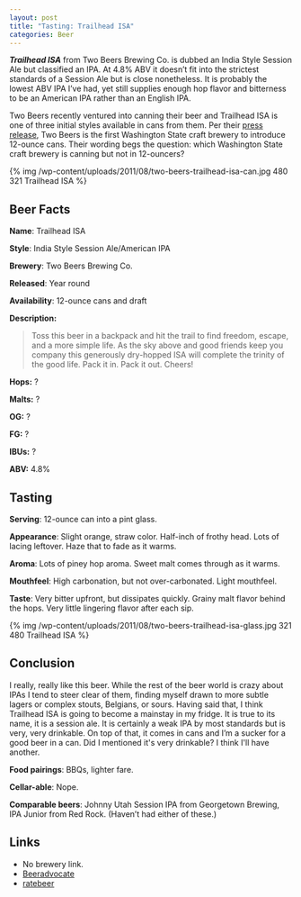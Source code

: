 ```yaml
--- 
layout: post
title: "Tasting: Trailhead ISA"
categories: Beer
---
```

<em><strong>Trailhead ISA</strong></em> from Two Beers Brewing Co. is dubbed an India Style Session Ale but classified an IPA. At 4.8% ABV it doesn’t fit into the strictest standards of a Session Ale but is close nonetheless. It is probably the lowest ABV IPA I’ve had, yet still supplies enough hop flavor and bitterness to be an American IPA rather than an English IPA.

Two Beers recently ventured into canning their beer and Trailhead ISA is one of three initial styles available in cans from them. Per their <a href="https://www.facebook.com/note.php?note_id=10150230586597558">press release</a>, Two Beers is the first Washington State craft brewery to introduce 12-ounce cans. Their wording begs the question: which Washington State craft brewery is canning but not in 12-ouncers?

{% img /wp-content/uploads/2011/08/two-beers-trailhead-isa-can.jpg 480 321 Trailhead ISA %}

## Beer Facts

<strong>Name</strong>: Trailhead ISA

<strong>Style</strong>: India Style Session Ale/American IPA

<strong>Brewery</strong>: Two Beers Brewing Co.

<strong>Released</strong>: Year round

<strong>Availability</strong>: 12-ounce cans and draft

<strong>Description:</strong>

<blockquote>Toss this beer in a backpack and hit the trail to find freedom, escape, and a more simple life. As the sky above and good friends keep you company this generously dry-hopped ISA will complete the trinity of the good life. Pack it in. Pack it out. Cheers!</blockquote>

<strong>Hops:</strong> ?

<strong>Malts:</strong> ?

<strong>OG:</strong> ?

<strong>FG:</strong> ?

<strong>IBUs:</strong> ?

<strong>ABV:</strong> 4.8%

## Tasting

<strong>Serving</strong>: 12-ounce can into a pint glass.

<strong>Appearance</strong>: Slight orange, straw color. Half-inch of frothy head. Lots of lacing leftover. Haze that to fade as it warms.

<strong>Aroma</strong>: Lots of piney hop aroma. Sweet malt comes through as it warms.

<strong>Mouthfeel</strong>: High carbonation, but not over-carbonated. Light mouthfeel.

<strong>Taste</strong>: Very bitter upfront, but dissipates quickly. Grainy malt flavor behind the hops. Very little lingering flavor after each sip.

{% img /wp-content/uploads/2011/08/two-beers-trailhead-isa-glass.jpg 321 480 Trailhead ISA %}

## Conclusion
I really, really like this beer. While the rest of the beer world is crazy about IPAs I tend to steer clear of them, finding myself drawn to more subtle lagers or complex stouts, Belgians, or sours. Having said that, I think Trailhead ISA is going to become a mainstay in my fridge. It is true to its name, it is a session ale. It is certainly a weak IPA by most standards but is very, very drinkable. On top of that, it comes in cans and I’m a sucker for a good beer in a can. Did I mentioned it's very drinkable? I think I'll have another.

<strong>Food pairings</strong>: BBQs, lighter fare.

<strong>Cellar-able</strong>: Nope.

<strong>Comparable beers</strong>: Johnny Utah Session IPA from Georgetown Brewing, IPA Junior from Red Rock. (Haven’t had either of these.)

## Links

* No brewery link.
* <a href="http://beeradvocate.com/beer/profile/17005/69549">Beeradvocate</a>
* <a href="http://www.ratebeer.com/beer/two-beers-trailhead-isa/148823/">ratebeer</a>
